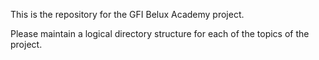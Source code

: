 This is the repository for the GFI Belux Academy project.

Please maintain a logical directory structure for each of the topics of the project.